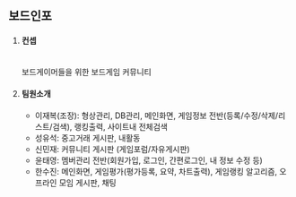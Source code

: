 <h2>보드인포</h2>

<ol>
<li>
<h4>컨셉</h4><br>
보드게이머들을 위한 보드게임 커뮤니티  
</li>


<li>
<h4>팀원소개</h4>
  <ul>
    <li>이재복(조장): 형상관리, DB관리, 메인화면, 게임정보 전반(등록/수정/삭제/리스트/검색), 랭킹출력, 사이트내 전체검색</li>
    <li>성유석: 중고거래 게시판, 내활동</li>
    <li>신민재: 커뮤니티 게시판 (게임포럼/자유게시판)</li>
    <li>윤태영: 멤버관리 전반(회원가입, 로그인, 간편로그인, 내 정보 수정 등)</li>
    <li>한수진: 메인화면, 게임평가(평가등록, 요약, 차트출력), 게임랭킹 알고리즘, 오프라인 모임 게시판, 채팅</li>
</li>

</ul>
